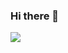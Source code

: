 ### Hi there 👋

<!--
**dollar-src/dollar-src** is a ✨ _special_ ✨ repository because its `README.md` (this file) appears on your GitHub profile.

Here are some ideas to get you started:

- 🔭 I’m currently working on ...
- 🌱 I’m currently learning ...
- 👯 I’m looking to collaborate on ...
- 🤔 I’m looking for help with ...
- 💬 Ask me about ...
- 📫 How to reach me: ...
- 😄 Pronouns: ...
- ⚡ Fun fact: ...
-->

<img src ="https://github-readme-stats.vercel.app/api?username=dollar-src&&show_icons=true&title_color=ffffff&icon_color=bb2acf&text_color=daf7dc&bg_color=151515">
